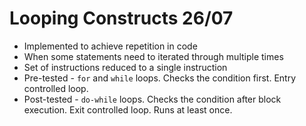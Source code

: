 # Looping Constructs 26/07

- Implemented to achieve repetition in code
- When some statements need to iterated through multiple times
- Set of instructions reduced to a single instruction
- Pre-tested - `for` and `while` loops. Checks the condition first. Entry controlled loop.
- Post-tested - `do-while` loops. Checks the condition after block execution. Exit controlled loop. Runs at least once.

